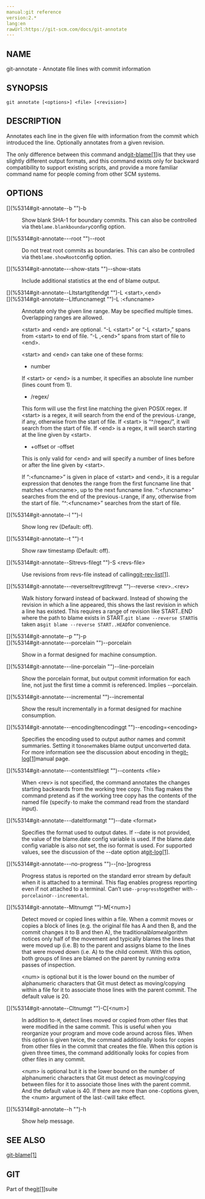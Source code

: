 ```yaml
---
manual:git reference
version:2.*
lang:en
rawUrl:https://git-scm.com/docs/git-annotate
---
```



## [](%5314#_name "")NAME<a name="_name"></a>


git-annotate - Annotate file lines with commit information





## [](%5314#_synopsis "")SYNOPSIS<a name="_synopsis"></a>

```
git annotate [<options>] <file> [<revision>]
```




## [](%5314#_description "")DESCRIPTION<a name="_description"></a>


Annotates each line in the given file with information from the commit which introduced the line. Optionally annotates from a given revision.




The only difference between this command and[git-blame[1]](%2281    "")is that they use slightly different output formats, and this command exists only for backward compatibility to support existing scripts, and provide a more familiar command name for people coming from other SCM systems.





## [](%5314#_options "")OPTIONS<a name="_options"></a>
<dl><dt id='git-annotate--b'>[](%5314#git-annotate--b "")-b</dt><dd>

Show blank SHA-1 for boundary commits. This can also be controlled via the`blame.blankboundary`config option.

</dd><dt id='git-annotate---root'>[](%5314#git-annotate---root "")--root</dt><dd>

Do not treat root commits as boundaries. This can also be controlled via the`blame.showRoot`config option.

</dd><dt id='git-annotate---show-stats'>[](%5314#git-annotate---show-stats "")--show-stats</dt><dd>

Include additional statistics at the end of blame output.

</dd><dt id='git-annotate--Lltstartgtltendgt'>[](%5314#git-annotate--Lltstartgtltendgt "")-L &lt;start&gt;,&lt;end&gt;</dt><dt id='git-annotate--Lltfuncnamegt'>[](%5314#git-annotate--Lltfuncnamegt "")-L :&lt;funcname&gt;</dt><dd>

Annotate only the given line range. May be specified multiple times. Overlapping ranges are allowed.



&lt;start&gt; and &lt;end&gt; are optional. “-L &lt;start&gt;” or “-L &lt;start&gt;,” spans from &lt;start&gt; to end of file. “-L ,&lt;end&gt;” spans from start of file to &lt;end&gt;.




&lt;start&gt; and &lt;end&gt; can take one of these forms:



* number



If &lt;start&gt; or &lt;end&gt; is a number, it specifies an absolute line number (lines count from 1).
* /regex/



This form will use the first line matching the given POSIX regex. If &lt;start&gt; is a regex, it will search from the end of the previous`-L`range, if any, otherwise from the start of file. If &lt;start&gt; is “^/regex/”, it will search from the start of file. If &lt;end&gt; is a regex, it will search starting at the line given by &lt;start&gt;.
* +offset or -offset



This is only valid for &lt;end&gt; and will specify a number of lines before or after the line given by &lt;start&gt;.



If “:&lt;funcname&gt;” is given in place of &lt;start&gt; and &lt;end&gt;, it is a regular expression that denotes the range from the first funcname line that matches &lt;funcname&gt;, up to the next funcname line. “:&lt;funcname&gt;” searches from the end of the previous`-L`range, if any, otherwise from the start of file. “^:&lt;funcname&gt;” searches from the start of file.


</dd></dl>
<dl><dt id='git-annotate--l'>[](%5314#git-annotate--l "")-l</dt><dd>

Show long rev (Default: off).

</dd><dt id='git-annotate--t'>[](%5314#git-annotate--t "")-t</dt><dd>

Show raw timestamp (Default: off).

</dd><dt id='git-annotate--Sltrevs-filegt'>[](%5314#git-annotate--Sltrevs-filegt "")-S &lt;revs-file&gt;</dt><dd>

Use revisions from revs-file instead of calling[git-rev-list[1]](%2318    "").

</dd><dt id='git-annotate---reverseltrevgtltrevgt'>[](%5314#git-annotate---reverseltrevgtltrevgt "")--reverse &lt;rev&gt;..&lt;rev&gt;</dt><dd>

Walk history forward instead of backward. Instead of showing the revision in which a line appeared, this shows the last revision in which a line has existed. This requires a range of revision like START..END where the path to blame exists in START.`git blame --reverse START`is taken as`git blame --reverse START..HEAD`for convenience.

</dd><dt id='git-annotate--p'>[](%5314#git-annotate--p "")-p</dt><dt id='git-annotate---porcelain'>[](%5314#git-annotate---porcelain "")--porcelain</dt><dd>

Show in a format designed for machine consumption.

</dd><dt id='git-annotate---line-porcelain'>[](%5314#git-annotate---line-porcelain "")--line-porcelain</dt><dd>

Show the porcelain format, but output commit information for each line, not just the first time a commit is referenced. Implies --porcelain.

</dd><dt id='git-annotate---incremental'>[](%5314#git-annotate---incremental "")--incremental</dt><dd>

Show the result incrementally in a format designed for machine consumption.

</dd><dt id='git-annotate---encodingltencodinggt'>[](%5314#git-annotate---encodingltencodinggt "")--encoding=&lt;encoding&gt;</dt><dd>

Specifies the encoding used to output author names and commit summaries. Setting it to`none`makes blame output unconverted data. For more information see the discussion about encoding in the[git-log[1]](%2264    "")manual page.

</dd><dt id='git-annotate---contentsltfilegt'>[](%5314#git-annotate---contentsltfilegt "")--contents &lt;file&gt;</dt><dd>

When &lt;rev&gt; is not specified, the command annotates the changes starting backwards from the working tree copy. This flag makes the command pretend as if the working tree copy has the contents of the named file (specify`-`to make the command read from the standard input).

</dd><dt id='git-annotate---dateltformatgt'>[](%5314#git-annotate---dateltformatgt "")--date &lt;format&gt;</dt><dd>

Specifies the format used to output dates. If --date is not provided, the value of the blame.date config variable is used. If the blame.date config variable is also not set, the iso format is used. For supported values, see the discussion of the --date option at[git-log[1]](%2264    "").

</dd><dt id='git-annotate---no-progress'>[](%5314#git-annotate---no-progress "")--[no-]progress</dt><dd>

Progress status is reported on the standard error stream by default when it is attached to a terminal. This flag enables progress reporting even if not attached to a terminal. Can’t use`--progress`together with`--porcelain`or`--incremental`.

</dd><dt id='git-annotate--Mltnumgt'>[](%5314#git-annotate--Mltnumgt "")-M[&lt;num&gt;]</dt><dd>

Detect moved or copied lines within a file. When a commit moves or copies a block of lines (e.g. the original file has A and then B, and the commit changes it to B and then A), the traditional<em>blame</em>algorithm notices only half of the movement and typically blames the lines that were moved up (i.e. B) to the parent and assigns blame to the lines that were moved down (i.e. A) to the child commit. With this option, both groups of lines are blamed on the parent by running extra passes of inspection.



&lt;num&gt; is optional but it is the lower bound on the number of alphanumeric characters that Git must detect as moving/copying within a file for it to associate those lines with the parent commit. The default value is 20.


</dd><dt id='git-annotate--Cltnumgt'>[](%5314#git-annotate--Cltnumgt "")-C[&lt;num&gt;]</dt><dd>

In addition to`-M`, detect lines moved or copied from other files that were modified in the same commit. This is useful when you reorganize your program and move code around across files. When this option is given twice, the command additionally looks for copies from other files in the commit that creates the file. When this option is given three times, the command additionally looks for copies from other files in any commit.



&lt;num&gt; is optional but it is the lower bound on the number of alphanumeric characters that Git must detect as moving/copying between files for it to associate those lines with the parent commit. And the default value is 40. If there are more than one`-C`options given, the &lt;num&gt; argument of the last`-C`will take effect.


</dd><dt id='git-annotate--h'>[](%5314#git-annotate--h "")-h</dt><dd>

Show help message.

</dd></dl>



## [](%5314#_see_also "")SEE ALSO<a name="_see_also"></a>


[git-blame[1]](%2281    "")





## [](%5314#_git "")GIT<a name="_git"></a>


Part of the[git[1]](%2248    "")suite





